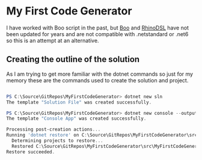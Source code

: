 # My First Code Generator

I have worked with Boo script in the past, but [Boo](https://github.com/boo-lang/boo) and [RhinoDSL](https://github.com/ayende/rhino-dsl) have not been updated for years and are not compatible with .netstandard or .net6 so this is an attempt at an alternative.

## Creating the outline of the solution

As I am trying to get more familiar with the dotnet commands so just for my memory these are the commands used to create the solution and project.

``` powershell

PS C:\Source\GitRepos\MyFirstCodeGenerator> dotnet new sln
The template "Solution File" was created successfully.

PS C:\Source\GitRepos\MyFirstCodeGenerator> dotnet new console --output src\MyFirstCodeGenerator.Console
The template "Console App" was created successfully.

Processing post-creation actions...
Running 'dotnet restore' on C:\Source\GitRepos\MyFirstCodeGenerator\src\MyFirstCodeGenerator.Console\MyFirstCodeGenerator.Console.csproj...
  Determining projects to restore...
  Restored C:\Source\GitRepos\MyFirstCodeGenerator\src\MyFirstCodeGenerator.Console\MyFirstCodeGenerator.Console.csproj (in 285 ms).
Restore succeeded.

```